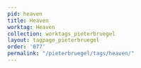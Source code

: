 ```yaml
---
pid: heaven
title: Heaven
worktag: Heaven
collection: worktags_pieterbruegel
layout: tagpage_pieterbruegel
order: '077'
permalink: "/pieterbruegel/tags/heaven/"
---
```

